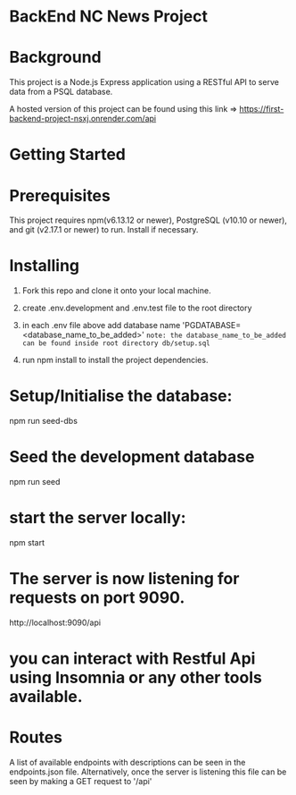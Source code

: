 # BackEnd NC News Project

# Background

This project is a Node.js Express application using a RESTful API to serve data from a PSQL database.

A hosted version of this project can be found using this link => https://first-backend-project-nsxj.onrender.com/api

# Getting Started

# Prerequisites

This project requires npm(v6.13.12 or newer), PostgreSQL (v10.10 or newer), and git (v2.17.1 or newer) to run. Install if necessary.

# Installing

1. Fork this repo and clone it onto your local machine.

2. create .env.development and .env.test file to the root directory

3. in each .env file above add database name 'PGDATABASE= <database_name_to_be_added>'
   `note: the database_name_to_be_added can be found inside root directory db/setup.sql`

4. run npm install to install the project dependencies.

# Setup/Initialise the database:

npm run seed-dbs

# Seed the development database

npm run seed

# start the server locally:

npm start

# The server is now listening for requests on port 9090.

http://localhost:9090/api

# you can interact with Restful Api using Insomnia or any other tools available.

# Routes

A list of available endpoints with descriptions can be seen in the endpoints.json file. Alternatively, once the server is listening this file can be seen by making a GET request to '/api'
